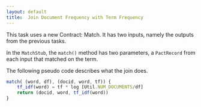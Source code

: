 ```yaml
--- 
layout: default 
title:  Join Document Frequency with Term Frequency
---
```





This task uses a new Contract: Match. It has two inputs, namely the outputs from the previous tasks.

In the `MatchStub`, the `match()` method has two parameters, a `PactRecord` from each input that matched on the term.

The following pseudo code describes what the join does.

```javascript
match( (word, df), (docid, word, tf)) {
	tf_idf(word) = tf * log [Util.NUM_DOCUMENTS/df]
	return (docid, word, tf_idf(word))
}
```